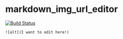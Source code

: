 # markdown_img_url_editor

[![Build Status](https://travis-ci.org/yumetodo/markdown_img_url_editor.svg?branch=master)](https://travis-ci.org/yumetodo/markdown_img_url_editor)

`![alt](I want to edit here!)`
